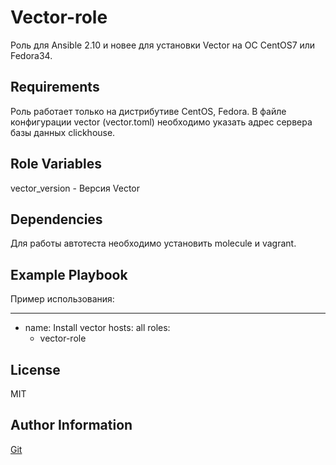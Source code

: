 Vector-role
=========

Роль для Ansible 2.10 и новее для установки Vector на ОС CentOS7 или Fedora34.

Requirements
------------

Роль работает только на дистрибутиве CentOS, Fedora. 
В файле конфигурации vector (vector.toml) необходимо указать адрес сервера базы данных clickhouse. 

Role Variables
--------------

vector_version - Версия Vector

Dependencies
------------

Для работы автотеста необходимо установить molecule и vagrant.  

Example Playbook
----------------

Пример использования:

---
- name: Install vector
  hosts: all
  roles:
    - vector-role

License
-------

MIT

Author Information
------------------

[Git](https://github.com/zMaAlz/vector-role)

